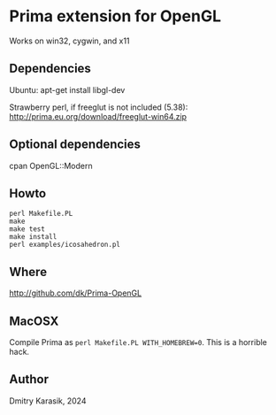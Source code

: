 Prima extension for OpenGL
==========================

Works on win32, cygwin, and x11

Dependencies
------------

Ubuntu: apt-get install libgl-dev

Strawberry perl, if freeglut is not included (5.38): http://prima.eu.org/download/freeglut-win64.zip

Optional dependencies
---------------------

cpan OpenGL::Modern

Howto
-----

    perl Makefile.PL
    make
    make test
    make install
    perl examples/icosahedron.pl

Where
-----

http://github.com/dk/Prima-OpenGL

MacOSX
------

Compile Prima as `perl Makefile.PL WITH_HOMEBREW=0`. This is a horrible hack.

Author
------

Dmitry Karasik, 2024
